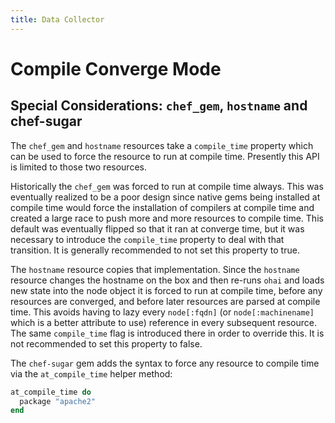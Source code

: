 ```yaml
---
title: Data Collector
---
```


# Compile Converge Mode

##



## Special Considerations:  `chef_gem`, `hostname` and chef-sugar

The `chef_gem` and `hostname` resources take a `compile_time` property which can be used to force the resource
to run at compile time.  Presently this API is limited to those two resources.

Historically the `chef_gem` was forced to run at compile time always.  This was eventually realized to be a poor
design since native gems being installed at compile time would force the installation of compilers at compile
time and created a large race to push more and more resources to compile time.  This default was eventually
flipped so that it ran at converge time, but it was necessary to introduce the `compile_time` property to deal
with that transition.  It is generally recommended to not set this property to true.

The `hostname` resource copies that implementation.  Since the `hostname` resource changes the hostname on the box
and then re-runs `ohai` and loads new state into the node object it is forced to run at compile time, before any
resources are converged, and before later resources are parsed at compile time.  This avoids having to lazy every
`node[:fqdn]` (or `node[:machinename]` which is a better attribute to use) reference in every subsequent resource.
The same `compile_time` flag is introduced there in order to override this.  It is not recommended to set this
property to false.

The `chef-sugar` gem adds the syntax to force any resource to compile time via the `at_compile_time` helper method:

```ruby
at_compile_time do
  package "apache2"
end
```




